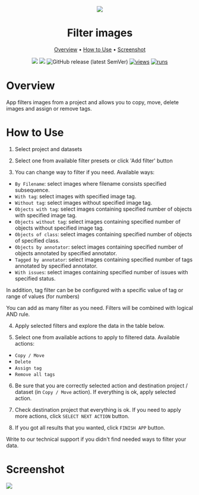 <div align="center" markdown>

<img src="https://user-images.githubusercontent.com/48245050/182639333-55cf9c0d-d162-4ac8-8e2c-f14843de6782.png"/>

# Filter images

<p align="center">
  <a href="#Overview">Overview</a> •
  <a href="#How-to-Use">How to Use</a> •
  <a href="#Screenshot">Screenshot</a>
</p>

[![](https://img.shields.io/badge/supervisely-ecosystem-brightgreen)](https://ecosystem.supervise.ly/apps/supervisely-ecosystem/filter-images)
[![](https://img.shields.io/badge/slack-chat-green.svg?logo=slack)](https://supervise.ly/slack)
![GitHub release (latest SemVer)](https://img.shields.io/github/v/release/supervisely-ecosystem/filter-images)
[![views](https://app.supervise.ly/img/badges/views/supervisely-ecosystem/filter-images.png)](https://supervise.ly)
[![runs](https://app.supervise.ly/img/badges/runs/supervisely-ecosystem/filter-images.png)](https://supervise.ly)

</div>

# Overview

App filters images from a project and allows you to copy, move, delete images and assign or remove tags.

# How to Use

1. Select project and datasets

2. Select one from available filter presets or click 'Add filter' button

3. You can change way to filter if you need. Available ways:

- `By Filename`: select images where filename consists specified subsequence.
- `With tag`: select images with specified image tag.
- `Without tag`: select images without specified image tag.
- `Objects with tag`: select images containing specified number of objects with specified image tag.
- `Objects without tag`: select images containing specified number of objects without specified image tag.
- `Objects of class`: select images containing specified number of objects of specified class.
- `Objects by annotator`: select images containing specified number of objects annotated by specified annotator.
- `Tagged by annotator`: select images containing specified number of tags annotated by specified annotator.
- `With issues`: select images containing specified number of issues with specified status.

In addition, tag filter can be be configured with a specific value of tag or range of values (for numbers)

You can add as many filter as you need. Filters will be combined with logical AND rule.

4. Apply selected filters and explore the data in the table below.

5. Select one from available actions to apply to filtered data. Available actions:

- `Copy / Move`
- `Delete`
- `Assign tag`
- `Remove all tags`

6. Be sure that you are correctly selected action and destination project / dataset (in `Copy / Move` action). If everything is ok, apply selected action.

7. Check destination project that everything is ok. If you need to apply more actions, click `SELECT NEXT ACTION` button.

8. If you got all results that you wanted, click `FINISH APP` button.


Write to our technical support if you didn't find needed ways to filter your data.

# Screenshot

<img src="https://github.com/supervisely-ecosystem/filter-images/releases/download/v0.0.0/filter_screenshot.png" />
